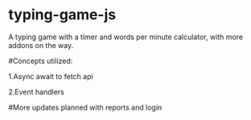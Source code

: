 # typing-game-js
A typing game with a timer and words per minute calculator, with more addons on the way. 

#Concepts utilized:

1.Async await to fetch api

2.Event handlers

#More updates planned with reports and login
